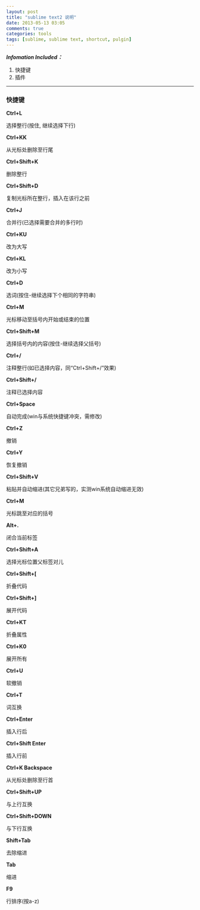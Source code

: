```yaml
---
layout: post
title: "sublime text2 说明"
date: 2013-05-13 03:05
comments: true
categories: tools
tags: [sublime, sublime text, shortcut, pulgin]
---
```


***Infomation Included：***

1.  快捷键
2.  插件

* * * * *

###  

### 快捷键

**Ctrl+L**

选择整行(按住, 继续选择下行)

**Ctrl+KK**

从光标处删除至行尾

**Ctrl+Shift+K**

删除整行

**Ctrl+Shift+D**

复制光标所在整行，插入在该行之前

**Ctrl+J**

合并行(已选择需要合并的多行时)

**Ctrl+KU**

改为大写

**Ctrl+KL**

改为小写

**Ctrl+D**

选词(按住-继续选择下个相同的字符串)

<!--more-->

**Ctrl+M**

光标移动至括号内开始或结束的位置

**Ctrl+Shift+M**

选择括号内的内容(按住-继续选择父括号)

**Ctrl+/**

注释整行(如已选择内容，同“Ctrl+Shift+/”效果)

**Ctrl+Shift+/**

注释已选择内容

**Ctrl+Space**

自动完成(win与系统快捷键冲突，需修改)

**Ctrl+Z**

撤销

**Ctrl+Y**

恢复撤销

**Ctrl+Shift+V**

粘贴并自动缩进(其它兄弟写的，实测win系统自动缩进无效)

**Ctrl+M**

光标跳至对应的括号

**Alt+.**

闭合当前标签

**Ctrl+Shift+A**

选择光标位置父标签对儿

**Ctrl+Shift+[**

折叠代码

**Ctrl+Shift+]**

展开代码

**Ctrl+KT**

折叠属性

**Ctrl+K0**

展开所有

**Ctrl+U**

软撤销

**Ctrl+T**

词互换

**Ctrl+Enter**

插入行后

**Ctrl+Shift Enter**

插入行前

**Ctrl+K Backspace**

从光标处删除至行首

**Ctrl+Shift+UP**

与上行互换

**Ctrl+Shift+DOWN**

与下行互换

**Shift+Tab**

去除缩进

**Tab**

缩进

**F9**

行排序(按a-z)

 
